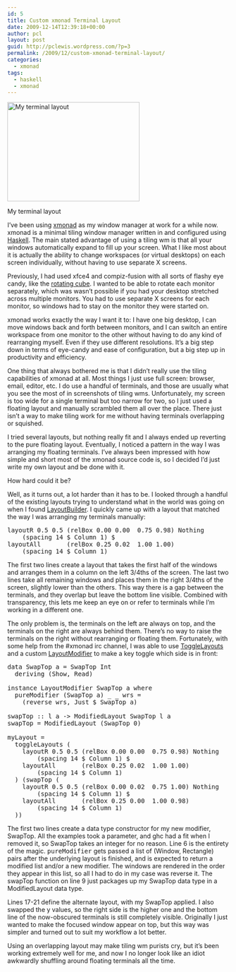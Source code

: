 ```yaml
---
id: 5
title: Custom xmonad Terminal Layout
date: 2009-12-14T12:39:18+00:00
author: pcl
layout: post
guid: http://pclewis.wordpress.com/?p=3
permalink: /2009/12/custom-xmonad-terminal-layout/
categories:
  - xmonad
tags:
  - haskell
  - xmonad
---
```

<div id="attachment_63" style="width: 310px" class="wp-caption aligncenter">
  <a href="http://blog.pclewis.com/wp-content/uploads/2009/12/xmonad-0e.jpg"><img class="size-medium wp-image-63 " title="xmonad-0e" src="http://blog.pclewis.com/wp-content/uploads/2009/12/xmonad-0e-300x225.jpg" alt="My terminal layout" width="300" height="225" /></a>
  
  <p class="wp-caption-text">
    My terminal layout
  </p>
</div>

<span style="font-family: inherit;">I&#8217;ve been using <a href="http://xmonad.org/">xmonad</a> as my window manager at work for a while now.</span> xmonad is a minimal tiling window manager written in and configured using [Haskell](http://haskell.org/). The main stated advantage of using a tiling wm is that all your windows automatically expand to fill up your screen. What I like most about it is actually the ability to change workspaces (or virtual desktops) on each screen individually, without having to use separate X screens.

Previously, I had used xfce4 and compiz-fusion with all sorts of flashy eye candy, like the [rotating cube](http://www.youtube.com/watch?v=8JknAj1Vob8). I wanted to be able to rotate each monitor separately, which was wasn&#8217;t possible if you had your desktop stretched across multiple monitors. You had to use separate X screens for each monitor, so windows had to stay on the monitor they were started on.

xmonad works exactly the way I want it to: I have one big desktop, I can move windows back and forth between monitors, and I can switch an entire workspace from one monitor to the other without having to do any kind of rearranging myself. Even if they use different resolutions. It&#8217;s a big step down in terms of eye-candy and ease of configuration, but a big step up in productivity and efficiency.

One thing that always bothered me is that I didn&#8217;t really use the tiling capabilities of xmonad at all. Most things I just use full screen: browser, email, editor, etc. I do use a handful of terminals, and those are usually what you see the most of in screenshots of tiling wms. Unfortunately, my screen is too wide for a single terminal but too narrow for two, so I just used a floating layout and manually scrambled them all over the place. There just isn&#8217;t a way to make tiling work for me without having terminals overlapping or squished.

I tried several layouts, but nothing really fit and I always ended up reverting to the pure floating layout. Eventually, I noticed a pattern in the way I was arranging my floating terminals. I&#8217;ve always been impressed with how simple and short most of the xmonad source code is, so I decided I&#8217;d just write my own layout and be done with it.

How hard could it be?

<!--more-->

Well, as it turns out, a lot harder than it has to be. I looked through a handful of the existing layouts trying to understand what in the world was going on when I found [LayoutBuilder](http://xmonad.org/xmonad-docs/xmonad-contrib/XMonad-Layout-LayoutBuilder.html). I quickly came up with a layout that matched the way I was arranging my terminals manually:

<pre class="brush: plain; title: ; notranslate" title="">layoutR 0.5 0.5 (relBox 0.00 0.00  0.75 0.98) Nothing
    (spacing 14 $ Column 1) $
layoutAll       (relBox 0.25 0.02  1.00 1.00)
    (spacing 14 $ Column 1)
</pre>

The first two lines create a layout that takes the first half of the windows and arranges them in a column on the left 3/4ths of the screen. The last two lines take all remaining windows and places them in the right 3/4ths of the screen, slightly lower than the others. This way there is a gap between the terminals, and they overlap but leave the bottom line visible. Combined with transparency, this lets me keep an eye on or refer to terminals while I&#8217;m working in a different one.

The only problem is, the terminals on the left are always on top, and the terminals on the right are always behind them. There&#8217;s no way to raise the terminals on the right without rearranging or floating them. Fortunately, with some help from the #xmonad irc channel, I was able to use [ToggleLayouts](http://xmonad.org/xmonad-docs/xmonad-contrib/XMonad-Layout-ToggleLayouts.html) and a custom [LayoutModifier](http://xmonad.org/xmonad-docs/xmonad-contrib/XMonad-Layout-LayoutModifier.html) to make a key toggle which side is in front:

<pre class="brush: plain; title: ; notranslate" title="">data SwapTop a = SwapTop Int
  deriving (Show, Read)

instance LayoutModifier SwapTop a where
  pureModifier (SwapTop a) _ _ wrs =
    (reverse wrs, Just $ SwapTop a)

swapTop :: l a -&gt; ModifiedLayout SwapTop l a
swapTop = ModifiedLayout (SwapTop 0)

myLayout =
  toggleLayouts (
    layoutR 0.5 0.5 (relBox 0.00 0.00  0.75 0.98) Nothing
        (spacing 14 $ Column 1) $
    layoutAll       (relBox 0.25 0.02  1.00 1.00)
        (spacing 14 $ Column 1)
  ) (swapTop (
    layoutR 0.5 0.5 (relBox 0.00 0.02  0.75 1.00) Nothing
        (spacing 14 $ Column 1) $
    layoutAll       (relBox 0.25 0.00  1.00 0.98)
        (spacing 14 $ Column 1)
  ))
</pre>

The first two lines create a data type constructor for my new modifier, SwapTop. All the examples took a parameter, and ghc had a fit when I removed it, so SwapTop takes an integer for no reason. Line 6 is the entirety of the magic. <tt>pureModifier</tt> gets passed a list of (Window, Rectangle) pairs after the underlying layout is finished, and is expected to return a modified list and/or a new modifier. The windows are rendered in the order they appear in this list, so all I had to do in my case was reverse it. The swapTop function on line 9 just packages up my SwapTop data type in a ModifiedLayout data type.

Lines 17-21 define the alternate layout, with my SwapTop applied. I also swapped the y values, so the right side is the higher one and the bottom line of the now-obscured terminals is still completely visible. Originally I just wanted to make the focused window appear on top, but this way was simpler and turned out to suit my workflow a lot better.

Using an overlapping layout may make tiling wm purists cry, but it&#8217;s been working extremely well for me, and now I no longer look like an idiot awkwardly shuffling around floating terminals all the time.